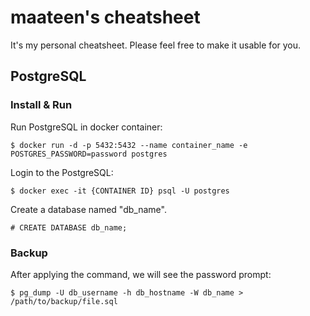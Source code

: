 # maateen's cheatsheet
It's my personal cheatsheet. Please feel free to make it usable for you.

## PostgreSQL

### Install & Run

Run PostgreSQL in docker container:

```
$ docker run -d -p 5432:5432 --name container_name -e POSTGRES_PASSWORD=password postgres
```

Login to the PostgreSQL:

```
$ docker exec -it {CONTAINER ID} psql -U postgres
```

Create a database named "db_name".

```
# CREATE DATABASE db_name;
```

### Backup

After applying the command, we will see the password prompt:

```
$ pg_dump -U db_username -h db_hostname -W db_name > /path/to/backup/file.sql
```
